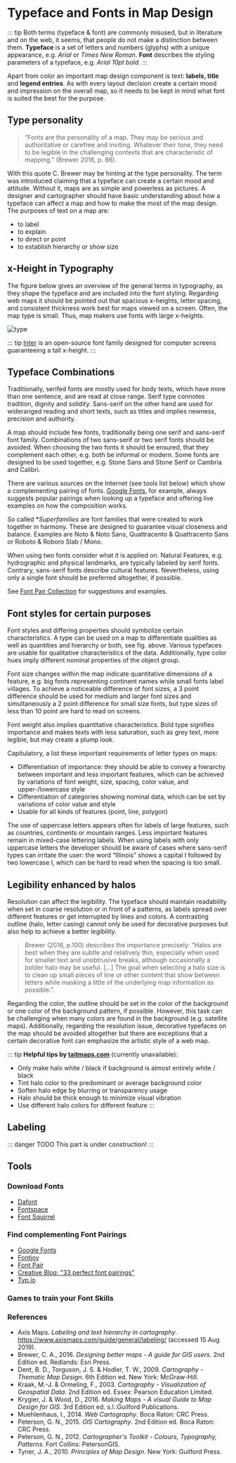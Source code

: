 # Typeface and Fonts in Map Design

::: tip 
Both terms (typeface & font) are commonly misused, but in literature and on the web, it seems, that people do not make a distinction between them. **Typeface** is a set of letters and numbers (glyphs) with a unique appearance, e.g. *Arial* or *Times New Roman*. **Font** describes the  styling parameters of a typeface, e.g. *Arial 10pt bold*. 
:::

Apart from color an important map design component is text: **labels, title** and **legend entries**. As with every layout decision create a certain mood and impression on the overall map, so it needs to be kept in mind what font is suited the best for the purpose. 

## Type personality

> “Fonts are the personality of a map. They may be serious and authoritative or carefree and inviting. Whatever their tone, they need to be legible in the challenging contexts that are characteristic of mapping.” (Brewer 2016, p. 86). 


With this quote C. Brewer may be hinting at the type personality. The term was introduced claiming that a typeface can create a certain mood and attitude. Without it, maps are as simple and powerless as pictures. A designer and cartographer should have basic understanding about how a typeface can affect a map and how to make the most of the map design. The purposes of text on a map are: 

- to label
- to explain
- to direct or point
- to establish hierarchy or show size

## x-Height in Typography 
The figure below gives an overview of the general terms in typography, as they shape the typeface and are included into the font styling. Regarding web maps it should be pointed out that spacious x-heights, letter spacing, and consistent thickness work best for maps viewed on a screen.  Often, the map type is small. Thus, map makers use fonts with large x-heights.

![type](/assets/img/typology.png)

::: tip
[Inter](https://rsms.me/inter/) is an open-source font family designed for computer screens guaranteeing a tall x-height. 
:::

## Typeface Combinations
Traditionally, serifed fonts are mostly used for body texts, which have more than one sentence, and are read at close range. Serif type connotes tradition, dignity and solidity. Sans-serif on the other hand are used for wideranged reading and short texts, such as titles and implies newness, precision and authority. 

A map should include few fonts, traditionally being one serif and sans-serif font family. Combinations of two sans-serif or two serif fonts should be avoided. When choosing the two fonts it should be ensured, that they complement each other, e.g. both be informal or modern. Some fonts are designed to be used together, e.g. Stone Sans and Stone Serif or Cambria and Calibri. 

There are various sources on the Internet (see tools list below) which show a complementing pairing of fonts. [Google Fonts](http://fonts.google.com), for example, always suggests popular pairings when looking up a typeface and offering live examples on how the composition works. 

So called **Superfamilies* are font families that were created to work together in harmony. These are designed to guarantee visual closeness and balance. Examples are Noto & Noto Sans, Quattracento & Quattracento Sans or Roboto & Roboro Slab / Mono.  

When using two fonts consider what it is applied on. Natural Features, e.g. hydrographic and physical landmarks, are typically labeled by serif fonts. Contrary, sans-serif fonts describe cultural features. Nevertheless, using only a single font should be preferred altogether, if possible.

See [Font Pair Collection](/Guide/fontpair.md) for suggestions and examples.

## Font styles for certain purposes

Font styles and differing properties should symbolize certain characteristics. A type can be used on a map to differentiate qualities as well as quantities and hierarchy or both, see fig. above. Various typefaces are usable for qualitative characteristics of the data. Additionally, type color hues imply different nominal properties of the object group. 

Font size changes within the map indicate quantitative dimensions of a feature, e.g. big fonts representing continent names while small fonts label villages. To achieve a noticeable difference of font sizes, a 3 point difference should be used for medium and larger font sizes and simultaneously a 2 point difference for small size fonts, but type sizes of less than 10 point are hard to read on screens. 

Font weight also implies quantitative characteristics. Bold type signifies importance and makes texts with less saturation, such as grey text, more legible, but may create a plump look.

Capitulatory, a list these important requirements of letter types on maps:

- Differentiation of importance: they should be able to convey a hierarchy between important and less important features, which can be achieved by variations of font weight, size, spacing, color value, and upper-/lowercase style
- Differentiation of categories showing nominal data, which can be set by variations of color value and style
- Usable for all kinds of features (point, line, polygon)

The use of uppercase letters appears often for labels of large features, such as countries, continents or mountain ranges. Less important features remain in mixed-case lettering labels. When using labels with only uppercase letters the developer should be aware of cases where sans-serif types can irritate the user: the word “Illinois” shows a capital I followed by two lowercase l, which can be hard to read when the spacing is too small.

## Legibility enhanced by halos
Resolution can affect the legibility. The typeface should maintain readability when set in coarse resolution or in front of a patterns, as labels spread over different features or get interrupted by lines and colors. A contrasting outline (halo, letter casing) cannot only be used for decorative purposes but also help to achieve a better legibility. 

> Brewer (2016, p.100) describes the importance precisely: “Halos are best when they are subtle and relatively thin, especially when used for smaller text and unobtrusive breaks, although occasionally a bolder halo may be useful. […] The goal when selecting a halo size is to clean up small pieces of line or other content that show between letters while masking a little of the underlying map information as possible.”. 

Regarding the color, the outline should be set in the color of the background or one color of the background pattern, if possible. However, this task can be challenging when many colors are found in the background (e.g. satellite maps). Additionally, regarding the resolution issue, decorative typefaces on the map should be avoided altogether but there are exceptions that a certain decorative font can emphasize the artistic style of a web map.

::: tip 
**Helpful tips by [taitmaps.com](https://web.archive.org/web/20190109215134/http://taitmaps.com/TAITmaps/Home.html)** (currently unavailable):
- Only make halo white / black if background is almost entirely white / black
- Tint halo color to the predominant or average background color
- Soften halo edge by blurring or transparency usage
- Halo should be thick enough to minimize visual vibration
- Use different halo colors for different feature
:::

## Labeling 
::: danger TODO
This part is under construction!
:::

## Tools 

### Download Fonts
- [Dafont](http://dafont.com)
- [Fontspace](http://www.fontspace.com/)
- [Font Squirrel](https://www.fontsquirrel.com/)

### Find complementing Font Pairings

- [Google Fonts](http://fonts.google.com)
- [Fontjoy](https://fontjoy.com/)
- [Font Pair](https://fontpair.co/)
- [Creative Bloq: "33 perfect font pairings"](https://www.creativebloq.com/typography/20-perfect-type-pairings-3132120)
- [Typ.io](http://typ.io/)

### Games to train your Font Skills

### References
- Axis Maps. *Labeling and text hierarchy in cartography*. https://www.axismaps.com/guide/general/labeling/ (accessed 15 Aug 2019). 
- Brewer, C. A., 2016. *Designing better maps - A guide for GIS users*. 2nd Edition ed. Redlands: Esri Press.
- Dent, B. D., Torguson, J. S. & Hodler, T. W., 2009. *Cartography - Thematic Map Design*. 6th Edition ed. New York: McGraw-Hill.
- Kraak, M.-J. & Ormeling, F., 2003. *Cartography - Visualization of Geospatial Data*. 2nd Edition ed. Essex: Pearson Education Limited.
- Krygier, J. & Wood, D., 2016. *Making Maps - A visual Guide to Map Design for GIS*. 3rd Edition ed. s.l.:Guilford Publications.
- Muehlenhaus, I., 2014. *Web Cartography*. Boca Raton: CRC Press.
- Peterson, G. N., 2015. *GIS Cartography*. 2nd Edition ed. Boca Raton: CRC Press.
- Peterson, G. N., 2012. *Cartographer's Toolkit - Colours, Typography, Patterns*. Fort Collins: PetersonGIS.
- Tyner, J. A., 2010. *Principles of Map Design*. New York: Guilford Press.
